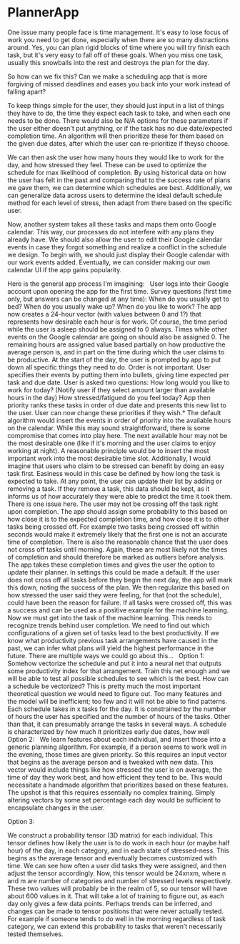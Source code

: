# PlannerApp

One issue many people face is time management. It's easy to lose focus of work you need to get done, especially when there are so many distractions around. Yes, you can plan rigid blocks of time where you will try finish each task, but it's very easy to fall off of these goals. When you miss one task, usually this snowballs into the rest and destroys the plan for the day.

So how can we fix this? Can we make a scheduling app that is more forgiving of missed deadlines and eases you back into your work instead of falling apart?

To keep things simple for the user, they should just input in a list of things they have to do, the time they expect each task to take, and when each one needs to be done. There would also be N/A options for these parameters if the user either doesn't put anything, or if the task has no due date/expected completion time. An algorithm will then prioritize these for them based on the given due dates, after which the user can re-prioritize if theyso choose.

We can then ask the user how many hours they would like to work for the day, and how stressed they feel. These can be used to optimize the schedule for max likelihood of completion. By using historical data on how the user has felt in the past and comparing that to the success rate of plans we gave them, we can determine which schedules are best. Additionally, we can generalize data across users to determine the ideal default schedule method for each level of stress, then adapt from there based on the specific user.

Now, another system takes all these tasks and maps them onto Google calendar. This way, our processes do not interfere with any plans they already have. We should also allow the user to edit their Google calendar events in case they forgot something and realize a conflict in the schedule we design. To begin with, we should just display their Google calendar with our work events added. Eventually, we can consider making our own calendar UI if the app gains popularity.


Here is the general app process I'm imagining:
 
User logs into their Google account upon opening the app for the first time.
Survey questions (first time only, but answers can be changed at any time):
When do you usually get to bed?
When do you usually wake up?
When do you like to work?
The app now creates a 24-hour vector (with values between 0 and 1?) that represents how desirable each hour is for work. Of course, the time period while the user is asleep should be assigned to 0 always. Times while other events on the Google      calendar are going on should also be assigned 0. The remaining hours are assigned value based partially on how productive the average person is, and in part on the time during which the user claims to be productive.
At the start of the day, the user is prompted by app to put down all specific things they need to do. Order is not important.
User specifies their events by putting them into bullets, giving time expected per task and due date.
User is asked two questions:
How long would you like to work for today? (Notify user if they select amount larger than available hours in the day)
How stressed/fatigued do you feel today?
App then priority ranks these tasks in order of due date and presents this new list to the user.
User can now change these priorities if they wish.*
The default algorithm would insert the events in order of priority into the available hours on the calendar. While this may sound straightforward, there is some compromise that comes into play here. The next available hour may not be the most      desirable one (like if it's morning and the user claims to enjoy working at night). A reasonable principle would be to insert the most important work into the most desirable time slot. Additionally, I would imagine that users who claim to be stressed can benefit by doing an easy task first. Easiness would in this case be defined by how long the task is expected to take.
At any point, the user can update their list by adding or removing a task. If they remove a task, this data should be kept, as it informs us of how accurately they were      able to predict the time it took them. There is one issue here. The user may not be crossing off the task right upon completion. The app should assign some probability to this based on how close it is to the expected completion time, and how close it is to other tasks being crossed off. For example two tasks being crossed off within seconds would make it extremely likely that the first one is not an accurate time of completion. There is also the reasonable chance that the user does not cross off tasks until morning. Again, these are most likely not the times of completion and should therefore be marked as outliers before analysis.
The app takes these completion times and gives the user the option to update their planner. In settings this could be made a default.
If the user does not cross off all tasks before they begin the next day, the app will mark this down, noting the success of the plan. We then regularize this based on how      stressed the user said they were feeling, for that (not the schedule), could have been the reason for failure. If all tasks were crossed off, this was a success and can be used as a positive example for the machine learning.
Now we must get into the task of the machine learning. This needs to recognize trends behind user completion. We need to find out which configurations of a given set of tasks lead to the best productivity. If we know what productivity previous      task arrangements have caused in the past, we can infer what plans will yield the highest performance in the future. There are multiple ways we could go about this…
 
Option 1:
 
Somehow vectorize the schedule and put it into a neural net that outputs some productivity index for that arrangement. Train this net enough and we will be able to test all possible schedules to see which is the best. How can a schedule be vectorized? This is pretty much the most important theoretical question we would need to figure out. Too many features and the model will be inefficient; too few and it will not be able to find patterns. Each schedule takes in x tasks for the day. It is constrained by the number of hours the user has specified and the number of hours of the tasks. Other than that, it can presumably arrange the tasks in several ways. A schedule is characterized by how much it prioritizes early due dates, how well
 
Option 2:
 
We learn features about each individual, and insert those into a generic planning algorithm. For example, if a person seems to work well in the evening, those times are given priority. So this requires an input vector that begins as the average person and is tweaked with new data. This vector would include things like how stressed the user is on average, the time of day they work best, and how efficient they tend to be. This would necessitate a handmade algorithm that prioritizes based on these features. The upshot is that this requires essentially no complex training. Simply altering vectors by some set percentage each day would be sufficient to encapsulate changes in the user.

Option 3:

We construct a probability tensor (3D matrix) for each individual. This tensor defines how likely the user is to do work in each hour (or maybe half hour) of the day, in each category, and in each state of stressed-ness. This begins as the average tensor and eventually becomes customized with time. We can see how often a user did tasks they were assigned, and then adjust the tensor accordingly. Now, this tensor would be 24xnxm, where n and m are number of categories and number of stressed levels respectively. These two values will probably be in the realm of 5, so our tensor will have about 600 values in it. That will take a lot of training to figure out, as each day only gives a few data points. Perhaps trends can be inferred, and changes can be made to tensor positions that were never actually tested. For example if someone tends to do well in the morning regardless of task category, we can extend this probability to tasks that weren’t necessarily tested themselves.
